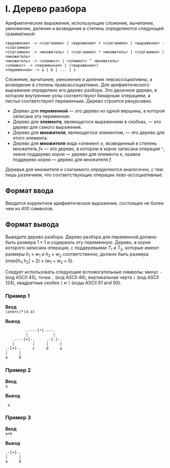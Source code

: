 # I. Дерево разбора

Арифметические выражения, использующие сложение, вычитание, умножение, деление и возведение в степень определяются следующей грамматикой:
```
<выражение> -> <слагаемое> | <выражение> + <слагаемое> | <выражение> - <слагаемое>
<слагаемое> -> <множитель> | <слагаемое> * <множитель> | <слагаемое> / <множитель>
<множитель> -> <элемент> | <элемент> ^ <множитель>
<элемент> -> <переменная> | (<выражение>)
<переменная> -> a | b | ... | z
```

Сложение, вычитание, умножение и деление левоассоциативны, а возведение в степень правоассоциативно. Для арифметического выражения определено его дерево разбора. Это двоичное дерево, в котором внутренние узлы соответствуют бинарным операциям, а листья соответствуют переменным. Дерево строится рекурсивно.

- Дерево для **переменной** — это дерево из одной вершины, в которой записана эта переменная.
- Дерево для **элемента**, являющегося выражением в скобках, — это дерево для самого выражения.
- Дерево для **множителя**, являющегося элементом, — это дерево для этого элемента.
- Дерево для **множителя** вида «элемент $e$, возведенный в степень множитель $f$» — это дерево, в котором в корне записана операция `^`, левое поддерево корня — дерево для элемента $e$, правое поддерево корня — дерево для множителя $f$.

Деревья для множителя и слагаемого определяются аналогично, с тем лишь различием, что соответствующие операции лево-ассоциативные.

## Формат ввода
Вводится корректное арифметическое выражение, состоящее не более чем из 400 символов.

## Формат вывода
Выведите дерево разбора. Дерево разбора для переменной должно быть размера $1 \times 1$ и содержать эту переменную. Дерево, в корне которого записана операция, с поддеревьями $T_1$ и $T_2$, которые имеют размеры $h_1 \times w_1$ и $h_2 \times w_2$ соответственно, должно быть размера $(max[h_1; h_2] + 2) \times (w_1 + w_2 + 5)$.

Следует использовать следующие вспомогательные символы: минус `-` (код ASCII 45), точка `.` (код ASCII 46), вертикальная черта `|` (код ASCII 124), квадратные скобки `[` и `]` (коды ASCII 91 and 93).

### Пример 1

**Ввод**  
`(a+b+c)*(d-a)`    

**Вывод**  
```
         .----[*]----.   
         |           |   
   .----[+]-.     .-[-]-.
   |        |     |     |
.-[+]-.     c     d     a
|     |                  
a     b   
```

### Пример 2

**Ввод**  
`a`    

**Вывод**  
```
 a
```

### Пример 3

**Ввод**  
`a+b`    

**Вывод**  
```
.-[+]-.
|     |
a     b
```